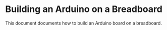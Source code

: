 # Building an Arduino on a Breadboard
This document documents how to build an Arduino board on a breadboard.
